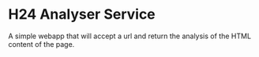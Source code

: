 # H24 Analyser Service

A simple webapp that will accept a url and return the analysis of the HTML content of the page.

